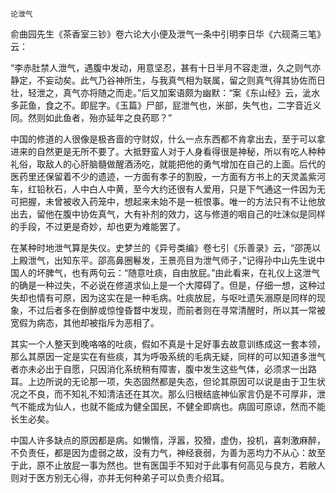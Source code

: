     论泄气 

   俞曲园先生《茶香室三钞》卷六论大小便及泄气一条中引明李日华《六砚斋三笔》云：

   “李赤肚禁人泄气，遇腹中发动，用意坚忍，甚有十日半月不容走泄，久之则气亦静定，不妄动矣。此气乃谷神所生，与我真气相为联属，留之则真气得其协佐而日壮，轻泄之，真气亦将随之而走。”后又加案语颇为幽默：“案《东山经》云，泚水多茈鱼，食之不。即屁字。《玉篇》尸部，屁泄气也，米部，失气也，二字音近义同。然则如此鱼者，殆亦延年之良药耶？”

   中国的修道的人很像是极吝啬的守财奴，什么一点东西都不肯拿出去，至于可以拿进来的自然更是无所不要了。大抵野蛮人对于人身看得很是神秘，所以有吃人种种礼俗，取敌人的心肝脑髓做醒酒汤吃，就能把他的勇气增加在自己的上面。后代的医药里还保留着不少的遗迹，一方面有孝子的割股，一方面有方书上的天灵盖紫河车，红铅秋石，人中白人中黄，至今大约还很有人爱用，只是下气通这一件因为无可把握，未曾被收入药笼中，想起来未始不是一桩恨事。唯一的方法只有不让他放出去，留他在腹中协佐真气，大有补剂的效力，这与修道的咽自己的吐沫似是同样的手段，不过更是奇妙，却也更为难能罢了。

   在某种时地泄气算是失仪。史梦兰的《异号类编》卷七引《乐善录》云，“邵箎以上殿泄气，出知东平。邵高鼻圈鬈发，王景亮目为泄气师子，”记得孙中山先生说中国人的坏脾气，也有两句云：“随意吐痰，自由放屁。”由此看来，在礼仪上这泄气的确是一种过失，不必说在修道求仙上是一个大障碍了。但是，仔细一想，这种过失却也情有可原，因为这实在是一种毛病。吐痰放屁，与呕吐遗矢溺原是同样的现象，不过后者多在倒醉或惊惶昏瞀中发现，而前者则在寻常清醒时，所以其一常被宽假为病态，其他却被指斥为恶相了。

   其实一个人整天到晚咯咯的吐痰，假如不真是十足好事去故意训练成这一套本领，那么其原因一定是实在有些痰，其为呼吸系统的毛病无疑，同样的可以知道多泄气者亦未必出于自愿，只因消化系统稍有障害，腹中发生这些气体，必须求一出路耳。上边所说的无论那一项，失态固然都是失态，但论其原因可以说是由于卫生状况之不良，而不知礼不知清洁还在其次。那么归根结底神仙家言仍是不可厚非，泄气不能成为仙人，也就不能成为健全国民，不健全即病也。病固可原谅，然而不能长生必矣。

   中国人许多缺点的原因都是病。如懒惰，浮嚣，狡猾，虚伪，投机，喜刺激麻醉，不负责任，都是因为虚弱之故，没有力气，神经衰弱，为善为恶均力不从心：故至于此，原不止放屁一事为然也。世有医国手不知对于此事有何高见与良方，若敝人则对于医方别无心得，亦并无何种弟子可以负责介绍耳。

